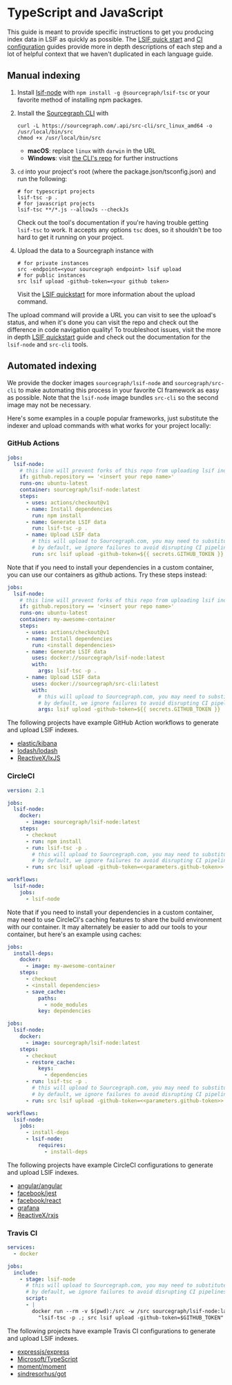 # TypeScript and JavaScript

This guide is meant to provide specific instructions to get you producing index data in LSIF as quickly as possible. The [LSIF quick start](../lsif_quickstart.md) and [CI configuration](../how-to/adding_lsif_to_workflows.md) guides provide more in depth descriptions of each step and a lot of helpful context that we haven't duplicated in each language guide.

## Manual indexing

1. Install [lsif-node](https://github.com/sourcegraph/lsif-node) with `npm install -g @sourcegraph/lsif-tsc` or your favorite method of installing npm packages.

1. Install the [Sourcegraph CLI](https://github.com/sourcegraph/src-cli) with

   ```
   curl -L https://sourcegraph.com/.api/src-cli/src_linux_amd64 -o /usr/local/bin/src
   chmod +x /usr/local/bin/src
   ```

   - **macOS**: replace `linux` with `darwin` in the URL
   - **Windows**: visit [the CLI's repo](https://github.com/sourcegraph/src-cli) for further instructions

1. `cd` into your project's root (where the package.json/tsconfig.json) and run the following:

   ```
   # for typescript projects
   lsif-tsc -p .
   # for javascript projects
   lsif-tsc **/*.js --allowJs --checkJs
   ```

   Check out the tool's documentation if you're having trouble getting `lsif-tsc` to work. It accepts any options `tsc` does, so it shouldn't be too hard to get it running on your project.

1. Upload the data to a Sourcegraph instance with

   ```
   # for private instances
   src -endpoint=<your sourcegraph endpoint> lsif upload
   # for public instances
   src lsif upload -github-token=<your github token>
   ```
   Visit the [LSIF quickstart](../lsif_quickstart.md) for more information about the upload command.

The upload command will provide a URL you can visit to see the upload's status, and when it's done you can visit the repo and check out the difference in code navigation quality! To troubleshoot issues, visit the more in depth [LSIF quickstart](../lsif_quickstart.md) guide and check out the documentation for the `lsif-node` and `src-cli` tools.

## Automated indexing

We provide the docker images `sourcegraph/lsif-node` and `sourcegraph/src-cli` to make automating this process in your favorite CI framework as easy as possible. Note that the `lsif-node` image bundles `src-cli` so the second image may not be necessary.

Here's some examples in a couple popular frameworks, just substitute the indexer and upload commands with what works for your project locally:

### GitHub Actions

```yaml
jobs:
  lsif-node:
    # this line will prevent forks of this repo from uploading lsif indexes
    if: github.repository == '<insert your repo name>'
    runs-on: ubuntu-latest
    container: sourcegraph/lsif-node:latest
    steps:
      - uses: actions/checkout@v1
      - name: Install dependencies
        run: npm install
      - name: Generate LSIF data
        run: lsif-tsc -p .
      - name: Upload LSIF data
        # this will upload to Sourcegraph.com, you may need to substitute a different command
        # by default, we ignore failures to avoid disrupting CI pipelines with non-critical errors.
        run: src lsif upload -github-token=${{ secrets.GITHUB_TOKEN }}
```

Note that if you need to install your dependencies in a custom container, you can use our containers as github actions. Try these steps instead:

```yaml
jobs:
  lsif-node:
    # this line will prevent forks of this repo from uploading lsif indexes
    if: github.repository == '<insert your repo name>'
    runs-on: ubuntu-latest
    container: my-awesome-container
    steps:
      - uses: actions/checkout@v1
      - name: Install dependencies
        run: <install dependencies>
      - name: Generate LSIF data
        uses: docker://sourcegraph/lsif-node:latest
        with:
          args: lsif-tsc -p .
      - name: Upload LSIF data
        uses: docker://sourcegraph/src-cli:latest
        with:
          # this will upload to Sourcegraph.com, you may need to substitute a different command
          # by default, we ignore failures to avoid disrupting CI pipelines with non-critical errors.
          args: lsif upload -github-token=${{ secrets.GITHUB_TOKEN }}
```

The following projects have example GitHub Action workflows to generate and upload LSIF indexes.

- [elastic/kibana](https://github.com/sourcegraph-codeintel-showcase/kibana/blob/7ed559df0e2036487ae6d606e9ffa29d90d49e38/.github/workflows/lsif.yml)
- [lodash/lodash](https://github.com/sourcegraph-codeintel-showcase/lodash/blob/b90ea221bd1b1e036f2dfcd199a2327883f9451f/.github/workflows/lsif.yml)
- [ReactiveX/IxJS](https://github.com/sourcegraph-codeintel-showcase/IxJS/blob/e53d323314043afb016b6deceaeb068d8d23c303/.github/workflows/lsif.yml)

### CircleCI

```yaml
version: 2.1

jobs:
  lsif-node:
    docker:
      - image: sourcegraph/lsif-node:latest
    steps:
      - checkout
      - run: npm install
      - run: lsif-tsc -p .
        # this will upload to Sourcegraph.com, you may need to substitute a different command
        # by default, we ignore failures to avoid disrupting CI pipelines with non-critical errors.
      - run: src lsif upload -github-token=<<parameters.github-token>>

workflows:
  lsif-node:
    jobs:
      - lsif-node
```

Note that if you need to install your dependencies in a custom container, may need to use CircleCI's caching features to share the build environment with our container. It may alternately be easier to add our tools to your container, but here's an example using caches:

```yaml
jobs:
  install-deps:
    docker:
      - image: my-awesome-container
    steps:
      - checkout
      - <install dependencies>
      - save_cache:
          paths:
            - node_modules
          key: dependencies

jobs:
  lsif-node:
    docker:
      - image: sourcegraph/lsif-node:latest
    steps:
      - checkout
      - restore_cache:
          keys:
            - dependencies
      - run: lsif-tsc -p .
        # this will upload to Sourcegraph.com, you may need to substitute a different command
        # by default, we ignore failures to avoid disrupting CI pipelines with non-critical errors.
      - run: src lsif upload -github-token=<<parameters.github-token>>

workflows:
  lsif-node:
    jobs:
      - install-deps
      - lsif-node:
          requires:
            - install-deps
```

The following projects have example CircleCI configurations to generate and upload LSIF indexes.

- [angular/angular](https://github.com/sourcegraph-codeintel-showcase/angular/blob/f06eec98cadab2ff7a1cef2a03ba7c42015eb399/.circleci/config.yml)
- [facebook/jest](https://github.com/sourcegraph-codeintel-showcase/jest/blob/b781fa2b6683f04324edbc4b41552a94f97cd479/.circleci/config.yml)
- [facebook/react](https://github.com/sourcegraph-codeintel-showcase/react/blob/e488420f686b88803cfb1bb09bbc4d3991db8c55/.circleci/config.yml)
- [grafana](https://github.com/sourcegraph-codeintel-showcase/grafana/blob/664a694955ea40575a1cffe9db47a7adf4d3c2bb/.circleci/config.yml)
- [ReactiveX/rxjs](https://github.com/sourcegraph-codeintel-showcase/rxjs/blob/c9d3c1a76a68273863fc59075a71b4cc43c06114/.circleci/config.yml)

### Travis CI

```yaml
services:
  - docker

jobs:
  include:
    - stage: lsif-node
      # this will upload to Sourcegraph.com, you may need to substitute a different command
      # by default, we ignore failures to avoid disrupting CI pipelines with non-critical errors.
      script:
      - |
        docker run --rm -v $(pwd):/src -w /src sourcegraph/lsif-node:latest /bin/sh -c \
          "lsif-tsc -p .; src lsif upload -github-token=$GITHUB_TOKEN"
```

The following projects have example Travis CI configurations to generate and upload LSIF indexes.

- [expressjs/express](https://github.com/sourcegraph-codeintel-showcase/express/blob/bd1ae153f19656183257ed223d518aeb9f5091ec/.travis.yml)
- [Microsoft/TypeScript](https://github.com/sourcegraph-codeintel-showcase/TypeScript/blob/f37f1dee1b3e63b12df2935590c8707a5ec3993b/.travis.yml)
- [moment/moment](https://github.com/sourcegraph-codeintel-showcase/moment/blob/eedccdc2c07fb5abe931b427d50f5b3c3f44ac95/.travis.yml)
- [sindresorhus/got](https://github.com/sourcegraph-codeintel-showcase/got/blob/164d55a029512cea7f245de870cbb1eaba114734/.travis.yml)
